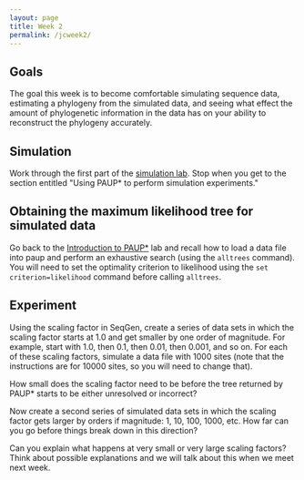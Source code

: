 ```yaml
---
layout: page
title: Week 2
permalink: /jcweek2/
---
```


## Goals

The goal this week is to become comfortable simulating sequence data, estimating a phylogeny from the simulated data, and seeing what effect the amount of phylogenetic information in the data has on your ability to reconstruct the phylogeny accurately.

## Simulation

Work through the first part of the [simulation lab](/simulation/). Stop when you get to the section entitled "Using PAUP* to perform simulation experiments."

## Obtaining the maximum likelihood tree for simulated data

Go back to the [Introduction to PAUP*](/paup/) lab and recall how to load a data file into paup and perform an exhaustive search (using the `alltrees` command). You will need to set the optimality criterion to likelihood using the `set criterion=likelihood` command before calling `alltrees`. 

## Experiment

Using the scaling factor in SeqGen, create a series of data sets in which the scaling factor starts at 1.0 and get smaller by one order of magnitude. For example, start with 1.0, then 0.1, then 0.01, then 0.001, and so on. For each of these scaling factors, simulate a data file with 1000 sites (note that the instructions are for 10000 sites, so you will need to change that).

How small does the scaling factor need to be before the tree returned by PAUP* starts to be either unresolved or incorrect?

Now create a second series of simulated data sets in which the scaling factor gets larger by orders if magnitude: 1, 10, 100, 1000, etc. How far can you go before things break down in this direction?

Can you explain what happens at very small or very large scaling factors? Think about possible explanations and we will talk about this when we meet next week.
